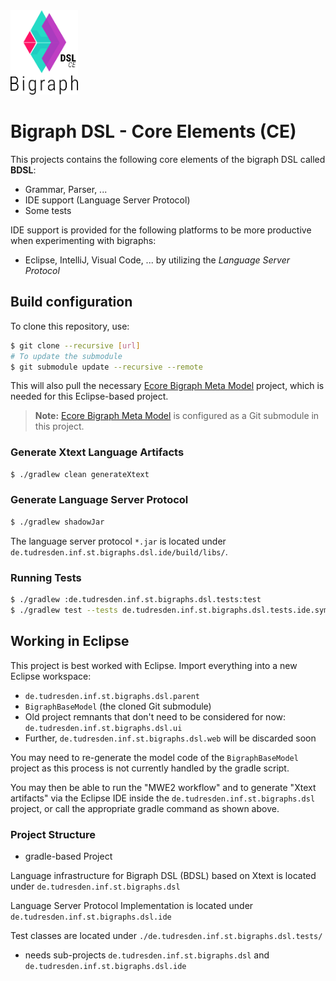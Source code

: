 <img src="./etc/bigraph-dsl-logo.png" style="zoom:90%;" />

# Bigraph DSL - Core Elements (CE)

This projects contains the following core elements of the bigraph DSL called **BDSL**:
- Grammar, Parser, ...
- IDE support (Language Server Protocol)
- Some tests

IDE support is provided for the following platforms to be more productive when experimenting with bigraphs:

- Eclipse, IntelliJ, Visual Code, ... by utilizing the *Language Server Protocol*

## Build configuration

To clone this repository, use:

```bash
$ git clone --recursive [url]
# To update the submodule
$ git submodule update --recursive --remote
```

This will also pull the necessary [Ecore Bigraph Meta Model]() project, which is needed for this Eclipse-based project.

> **Note:** [Ecore Bigraph Meta Model]() is configured as a Git submodule in this project.



### Generate Xtext Language Artifacts

```bash
$ ./gradlew clean generateXtext
```

### Generate Language Server Protocol

```bash
$ ./gradlew shadowJar
```
The language server protocol `*.jar` is located under `de.tudresden.inf.st.bigraphs.dsl.ide/build/libs/`.

### Running Tests

```bash
$ ./gradlew :de.tudresden.inf.st.bigraphs.dsl.tests:test
$ ./gradlew test --tests de.tudresden.inf.st.bigraphs.dsl.tests.ide.sym*
```



## Working in Eclipse

This project is best worked with Eclipse. Import everything into a new Eclipse workspace:

- `de.tudresden.inf.st.bigraphs.dsl.parent`
- `BigraphBaseModel` (the cloned Git submodule)
- Old project remnants that don't need to be considered for now: `de.tudresden.inf.st.bigraphs.dsl.ui`
- Further, `de.tudresden.inf.st.bigraphs.dsl.web` will be discarded soon

You may need to re-generate the model code of the `BigraphBaseModel` project as this process is not currently handled by the gradle script.

You may then be able to run the "MWE2 workflow" and to generate "Xtext artifacts" via the Eclipse IDE inside the `de.tudresden.inf.st.bigraphs.dsl` project, or call the appropriate gradle command as shown above.

### Project Structure

- gradle-based Project

Language infrastructure for Bigraph DSL (BDSL) based on Xtext is located under `de.tudresden.inf.st.bigraphs.dsl` 

Language Server Protocol Implementation is located under `de.tudresden.inf.st.bigraphs.dsl.ide`

Test classes are located under `./de.tudresden.inf.st.bigraphs.dsl.tests/`

- needs sub-projects `de.tudresden.inf.st.bigraphs.dsl` and `de.tudresden.inf.st.bigraphs.dsl.ide`



